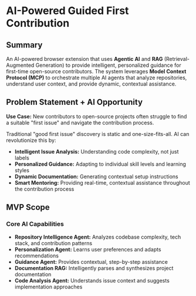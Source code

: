 # AI-Powered Guided First Contribution

## Summary

An AI-powered browser extension that uses **Agentic AI** and **RAG** (Retrieval-Augmented Generation) to provide intelligent, personalized guidance for first-time open-source contributors. The system leverages **Model Context Protocol (MCP)** to orchestrate multiple AI agents that analyze repositories, understand user context, and provide dynamic, contextual assistance.

## Problem Statement + AI Opportunity

**Use Case:** New contributors to open-source projects often struggle to find a suitable "first issue" and navigate the contribution process.

Traditional "good first issue" discovery is static and one-size-fits-all. AI can revolutionize this by:

- **Intelligent Issue Analysis:** Understanding code complexity, not just labels
- **Personalized Guidance:** Adapting to individual skill levels and learning styles
- **Dynamic Documentation:** Generating contextual setup instructions
- **Smart Mentoring:** Providing real-time, contextual assistance throughout the contribution process

## MVP Scope

### Core AI Capabilities

- **Repository Intelligence Agent:** Analyzes codebase complexity, tech stack, and contribution patterns
- **Personalization Agent:** Learns user preferences and adapts recommendations
- **Guidance Agent:** Provides contextual, step-by-step assistance
- **Documentation RAG:** Intelligently parses and synthesizes project documentation
- **Code Analysis Agent:** Understands issue context and suggests implementation approaches